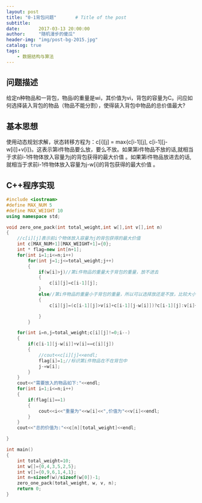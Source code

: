 ```yaml
---
layout: post
title: "0-1背包问题"       # Title of the post
subtitle:
date:       2017-03-13 20:00:00
author:     "随机漫步的傻瓜"
header-img: "img/post-bg-2015.jpg"
catalog: true
tags:
    - 数据结构与算法
---
```

## 问题描述
给定n种物品和一背包，物品i的重量是wi，其价值为vi，背包的容量为C。问应如何选择装入背包的物品（物品不能分割），使得装入背包中物品的总价值最大?

## 基本思想
使用动态规划求解，状态转移方程为：c[i][j] = max{c[i-1][j], c[i-1][j-w[i]]+v[i]}。这表示第i件物品要么放，要么不放。如果第i件物品不放的话,就相当于求前i-1件物体放入容量为j的背包获得的最大价值 。如果第i件物品放进去的话,就相当于求前i-1件物体放入容量为j-w[i]的背包获得的最大价值 。

## C++程序实现
```c++
#include <iostream>
#define MAX_NUM 5
#define MAX_WEIGHT 10
using namespace std;

void zero_one_pack(int total_weight,int w[],int v[],int n)
{
    //c[i][j]表示前i个物体放入容量为j的背包获得的最大价值
    int c[MAX_NUM+1][MAX_WEIGHT+1]={0};
    int * flag=new int[n+1];
    for(int i=1;i<=n;i++)
        for(int j=1;j<=total_weight;j++)
        {
            if(w[i]>j)//第i件物品的重量大于背包的重量，放不进去
            {
                c[i][j]=c[i-1][j];
            }
            else//第i件物品的重量小于背包的重量，所以可以选择放还是不放，比较大小
            {
                c[i][j]=(c[i-1][j]>v[i]+c[i-1][j-w[i]])?c[i-1][j]:v[i]+c[i-1][j-w[i]];

            }
        }

    for(int i=n,j=total_weight;c[i][j]!=0;i--)
    {
        if(c[i-1][j-w[i]]+v[i]==c[i][j])
        {
            //cout<<c[i][j]<<endl;
            flag[i]=1;//标识第i件物品在不在背包中
            j-=w[i];
        }
    }
    cout<<"需要放入的物品如下:"<<endl;
    for(int i=1;i<=n;i++)
    {
        if(flag[i]==1)
        {
            cout<<i<<"重量为"<<w[i]<<",价值为"<<v[i]<<endl;
        }
    }
    cout<<"总的价值为:"<<c[n][total_weight]<<endl;

}

int main()
{
    int total_weight=10;
    int w[]={0,4,3,5,2,5};
    int v[]={0,9,6,1,4,1};
    int n=sizeof(w)/sizeof(w[0])-1;
    zero_one_pack(total_weight, w, v, n);
    return 0;
}

```
